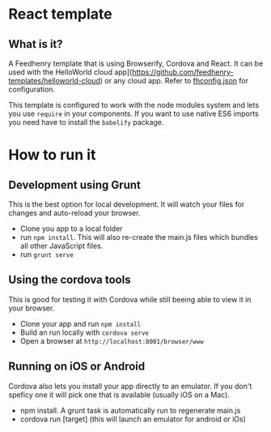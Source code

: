 # React template

## What is it?

A Feedhenry template that is using Browserify, Cordova and React. It can be used with the HelloWorld cloud app](https://github.com/feedhenry-templates/helloworld-cloud) or any cloud app. Refer to [fhconfig.json](www/fhconfig.json) for configuration.

This template is configured to work with the node modules system and lets you use `require` in your components. If you want to use native ES6 imports you need have to install the `babelify` package.

# How to run it

## Development using Grunt

This is the best option for local development. It will watch your files for changes and auto-reload your browser.

* Clone you app to a local folder
* run `npm install`. This will also re-create the main.js files which bundles all other JavaScript files.
* run `grunt serve`

## Using the cordova tools

This is good for testing it with Cordova while still beeing able to view it in your browser.

* Clone your app and run `npm install`
* Build an run locally with `cordova serve`
* Open a browser at `http://localhost:8001/browser/www`

## Running on iOS or Android

Cordova also lets you install your app directly to an emulator. If you don't speficy one it will pick one that is available (usually iOS on a Mac).

* npm install. A grunt task is automatically run to regenerate main.js
* cordova run [target] (this will launch an emulator for android or iOs)
